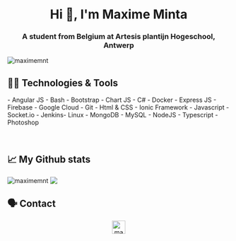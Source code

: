 <h1 align="center">Hi 👋, I'm Maxime Minta</h1>
<h3 align="center">A student from Belgium at Artesis plantijn Hogeschool, Antwerp</h3>

<p align="left"> <img src="https://komarev.com/ghpvc/?username=maximemnt" alt="maximemnt" /> </p>

## 👨‍💻 Technologies & Tools
<p align="left">
- Angular JS - Bash - Bootstrap - Chart JS - C# - Docker - Express JS - Firebase - Google Cloud - Git - Html & CSS - Ionic Framework - Javascript - Socket.io - Jenkins- Linux - MongoDB - MySQL - NodeJS - Typescript - Photoshop
</p><p>&nbsp;</p>
  
## 📈 My Github stats
<img align="center" src="https://github-readme-stats.vercel.app/api?username=maximemnt&show_icons=true&theme=dark" alt="maximemnt" />
<img align="center" src="https://github-readme-stats.vercel.app/api/top-langs/?username=MaximeMnt&theme=dark&layout=compact" />

## 🗣 Contact
<p align="center">
<a href="https://linkedin.com/in/maxime-minta-3067ba187" target="blank"><img align="center" src="https://cdn.jsdelivr.net/npm/simple-icons@3.0.1/icons/linkedin.svg" alt="maxime-minta-3067ba187" height="30" width="30" /></a>
</p>
